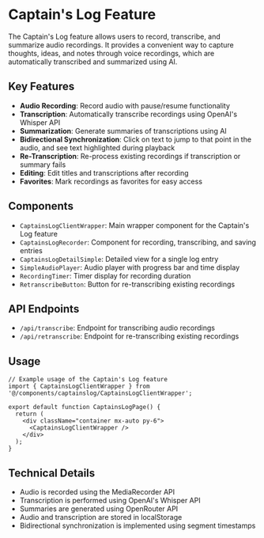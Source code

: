 # Captain's Log Feature

The Captain's Log feature allows users to record, transcribe, and summarize audio recordings. It provides a convenient way to capture thoughts, ideas, and notes through voice recordings, which are automatically transcribed and summarized using AI.

## Key Features

- **Audio Recording**: Record audio with pause/resume functionality
- **Transcription**: Automatically transcribe recordings using OpenAI's Whisper API
- **Summarization**: Generate summaries of transcriptions using AI
- **Bidirectional Synchronization**: Click on text to jump to that point in the audio, and see text highlighted during playback
- **Re-Transcription**: Re-process existing recordings if transcription or summary fails
- **Editing**: Edit titles and transcriptions after recording
- **Favorites**: Mark recordings as favorites for easy access

## Components

- `CaptainsLogClientWrapper`: Main wrapper component for the Captain's Log feature
- `CaptainsLogRecorder`: Component for recording, transcribing, and saving entries
- `CaptainsLogDetailSimple`: Detailed view for a single log entry
- `SimpleAudioPlayer`: Audio player with progress bar and time display
- `RecordingTimer`: Timer display for recording duration
- `RetranscribeButton`: Button for re-transcribing existing recordings

## API Endpoints

- `/api/transcribe`: Endpoint for transcribing audio recordings
- `/api/retranscribe`: Endpoint for re-transcribing existing recordings

## Usage

```tsx
// Example usage of the Captain's Log feature
import { CaptainsLogClientWrapper } from '@/components/captainslog/CaptainsLogClientWrapper';

export default function CaptainsLogPage() {
  return (
    <div className="container mx-auto py-6">
      <CaptainsLogClientWrapper />
    </div>
  );
}
```

## Technical Details

- Audio is recorded using the MediaRecorder API
- Transcription is performed using OpenAI's Whisper API
- Summaries are generated using OpenRouter API
- Audio and transcription are stored in localStorage
- Bidirectional synchronization is implemented using segment timestamps
